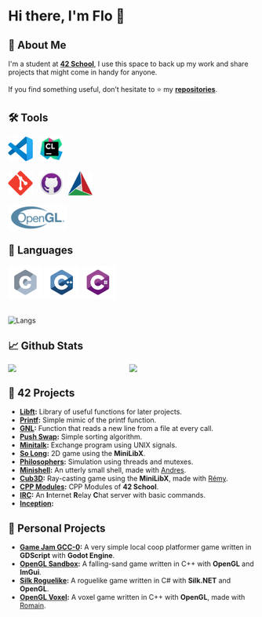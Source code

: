 # Hi there, I'm Flo 👋

## 🦊 About Me
I'm a student at **[42 School](https://42.fr/en/homepage/)**, I use this space to back up my work and share projects that might come in handy for anyone.
<br>
<br>
If you find something useful, don’t hesitate to ⭐ my **[repositories](https://github.com/flmarsou?tab=repositories)**.

## 🛠️ Tools
<div align="left">
	<img src="https://github.com/flmarsou/flmarsou/blob/main/assets/icons/vscode.svg" alt="vscode logo" width="50" height="50">
	&#8202;&#8202;&#8202;&#8202;
	<img src="https://github.com/flmarsou/flmarsou/blob/main/assets/icons/clion.svg" alt="cmake logo" width="50" height="50">
	<br>
	<br>
	<img src="https://github.com/flmarsou/flmarsou/blob/main/assets/icons/git.svg" alt="git logo" width="50" height="50">
	&#8202;&#8202;&#8202;&#8202;
	<img src="https://github.com/flmarsou/flmarsou/blob/main/assets/icons/github_desktop.svg" alt="github desktop logo" width="50" height="50">
	&#8202;
	<img src="https://github.com/flmarsou/flmarsou/blob/main/assets/icons/cmake.svg" alt="cmake logo" width="50" height="50">
	<br>
	<br>
	<img src="https://github.com/flmarsou/flmarsou/blob/main/assets/icons/opengl.svg" alt="opengl logo" height="50" style="vertical-align: middle;">
</div>

## 📜 Languages
<div align="left">
	<img src="https://github.com/flmarsou/flmarsou/blob/main/assets/icons/c.svg" alt="c logo" width="70" height="70">
	<img src="https://github.com/flmarsou/flmarsou/blob/main/assets/icons/cpp.svg" alt="cpp logo" width="70" height="70">
	<img src="https://github.com/flmarsou/flmarsou/blob/main/assets/icons/cs.svg" alt="cs logo" width="70" height="70">
</div>
<br>

![Langs](https://github-readme-stats.vercel.app/api/top-langs/?username=flmarsou&theme=react&show_icons=true&hide_border=true&layout=compact&cache_seconds=1800)

## 📈 Github Stats
<div style="display: flex; justify-content: space-between;">
	<img src="https://github-readme-stats.vercel.app/api?username=flmarsou&theme=react&show_icons=true&hide_border=true&count_private=true" style="width: 48%;">
	<img src="https://github-readme-streak-stats.herokuapp.com/?user=flmarsou&theme=react&hide_border=true" style="width: 51%;">
</div>

## 🔭 42 Projects
- **[Libft](https://github.com/flmarsou/libft):** Library of useful functions for later projects.
- **[Printf](https://github.com/flmarsou/ft_printf):** Simple mimic of the printf function.
- **[GNL](https://github.com/flmarsou/get_next_line):** Function that reads a new line from a file at every call.
- **[Push Swap](https://github.com/flmarsou/push_swap):** Simple sorting algorithm.
- **[Minitalk](https://github.com/flmarsou/minitalk):** Exchange program using UNIX signals.
- **[So Long](https://github.com/flmarsou/so_long):** 2D game using the **MiniLibX**.
- **[Philosophers](https://github.com/flmarsou/philosophers):** Simulation using threads and mutexes.
- **[Minishell](https://github.com/flmarsou/minishell):** An utterly small shell, made with [Andres](https://github.com/Manioker).
- **[Cub3D](https://github.com/flmarsou/cub3d):** Ray-casting game using the **MiniLibX**, made with [Rémy](https://github.com/remyd06).
- **[CPP Modules](https://github.com/flmarsou/cpp_modules):** CPP Modules of **42 School**.
- **[IRC](https://github.com/flmarsou/irc):** An **I**nternet **R**elay **C**hat server with basic commands.
- **[Inception](https://github.com/flmarsou/inception):**

## 🌌 Personal Projects
- **[Game Jam GCC-0](https://github.com/flmarsou/Game_Jam_GCC-0):** A very simple local coop platformer game written in **GDScript** with **Godot Engine**.
- **[OpenGL Sandbox](https://github.com/flmarsou/OpenGL_Sandbox):** A falling-sand game written in C++ with **OpenGL** and **ImGui**.
- **[Silk Roguelike](https://github.com/flmarsou/Silk_Roguelike):** A roguelike game written in C# with **Silk.NET** and **OpenGL**.
- **[OpenGL Voxel](https://github.com/flmarsou/OpenGL_Voxel):** A voxel game written in C++ with **OpenGL**, made with [Romain](https://github.com/Romtry).
